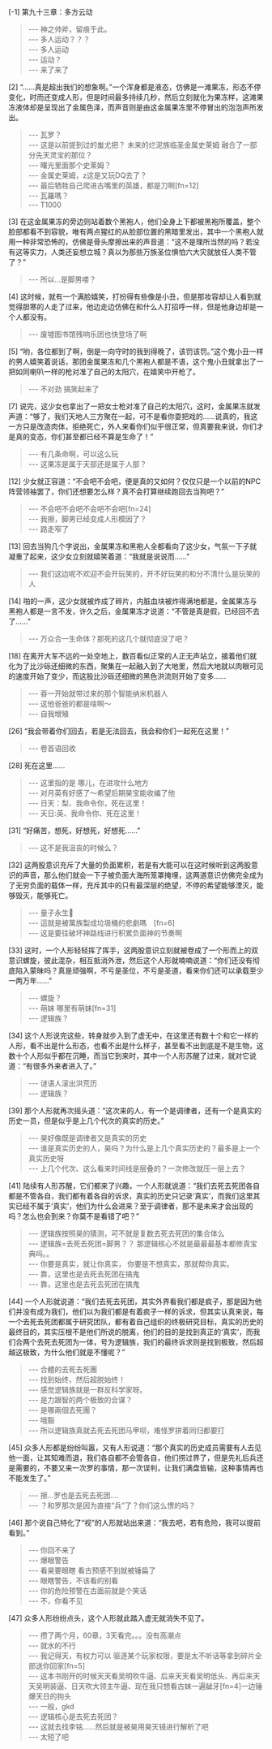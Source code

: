
[-1] 第九十三章：多方云动
>--- 神之帅斧，留痕于此。<br>
>--- 多人运动？？？<br>
>--- 多人运动<br>
>--- 运动？<br>
>--- 来了来了<br>

[2] “……真是超出我们的想象啊。”一个浑身都是液态，仿佛是一滩果冻，形态不停变化，时而还变成人形，但是时间最多持续几秒，然后立刻就化为果冻样，这滩果冻液体却是呈现出了金属色泽，而声音则是由这金属果冻里不停冒出的泡泡声所发出。
>--- 瓦罗？<br>
>--- 这是以前提到过的蚩尤把？ 未来的烂泥族临圣金属史莱姆 融合了一部分先天灵宝的那位？<br>
>--- 曙光里面那个史莱姆？<br>
>--- 金属史莱姆，z这是又玩DQ去了？<br>
>--- 最后牺牲自己爬进古嘴里的英雄，都是刀啊[fn=12]<br>
>--- 瓦羅嗎？<br>
>--- T1000<br>

[3] 在这金属果冻的旁边则站着数个黑袍人，他们全身上下都被黑袍所覆盖，整个脸部都看不到容貌，唯有两点猩红的从脸部位置的黑暗里发出，其中一个黑袍人就用一种非常恐怖的，仿佛是骨头摩擦出来的声音道：“这不是理所当然的吗？若没有这等实力，人类还妄想立城？真以为那些万族圣位惧怕六大灾就放任人类不管了？”
>--- 所以…是脚男喽？<br>

[4] 这时候，就有一个满脸嬉笑，打扮得有些像是小丑，但是那妆容却让人看到就觉得胆寒的人走了过来，他边走边仿佛在和什么人打招呼一样，但是他身边却是一个人都没有。
>--- 废墟图书馆残响乐团也快登场了啊<br>

[5] “哟，各位都到了啊，倒是一向守时的我到得晚了，该罚该罚。”这个鬼小丑一样的男人嬉笑着说话，那团金属果冻和几个黑袍人都是不语，这个鬼小丑就拿出了一把如同喇叭一样的枪对准了自己的太阳穴，在嬉笑中开枪了。
>--- 不对劲 搞笑起来了<br>

[7] 说完，这少女也拿出了一把女士枪对准了自己的太阳穴，这时，金属果冻就发声道：“够了，我们天地人三方聚在一起，可不是看你耍把戏的……说真的，我这一方只是改造肉体，拒绝死亡，外人来看你们似乎很正常，但真要我来说，你们才是真的变态，你们甚至都已经不算是生命了！”
>--- 有几条命啊，可以这么玩<br>
>--- 这果冻是属于天部还是属于人部？<br>

[12] 少女就正容道：“不会吧不会吧，便是真的又如何？仅仅只是一个以前的NPC阵营领袖罢了，你们还想要怎么样？真不会打算继续跑回去当狗吧？”
>--- 不会吧不会吧不会吧不会吧[fn=24]<br>
>--- 我擦，脚男已经变成人形模因了？<br>
>--- 路走窄了<br>

[13] 回去当狗几个字说出，金属果冻和黑袍人全都看向了这少女，气氛一下子就凝重了起来，这少女立刻就嬉笑着道：“我就是说说而……”
>--- 我们这边呢不欢迎不会开玩笑的，开不好玩笑的和分不清什么是玩笑的人<br>

[14] 啪的一声，这少女就被炸成了碎片，内脏血块被炸得满地都是，金属果冻与黑袍人都是一言不发，许久之后，金属果冻才说道：“不管是真是假，已经回不去了……”
>--- 万众合一生命体？那死的这几个就彻底没了吧？<br>

[18] 在离开大军不远的一处空地上，数百看似正常的人正无声站立，接着他们就化为了比沙砾还细微的东西，聚集在一起融入到了大地里，然后大地就以肉眼可见的速度开始了变少，而这股比沙砾还细微的黑色洪流则开始了变多……
>--- 昋一开始就带过来的那个智能纳米机器人<br>
>--- 这他爸爸的都是啥啊～<br>
>--- 自我增殖<br>

[26] “我会带着你们回去，若是无法回去，我会和你们一起死在这里！”
>--- 卷首语回收<br>

[28] 死在这里……
>--- 这里指的是 哪儿，在进攻什么地方<br>
>--- 对月英有好感了～希望后期昊宝能收编了他<br>
>--- 日天：梨、我命令你，死在这里！<br>
>--- 天日:英、我命令你、死在这里！<br>

[31] “好痛苦，想死，好想死，好想死……”
>--- 这不是我沮丧的时候么？<br>

[32] 这两股意识充斥了大量的负面累积，若是有大能可以在这时候听到这两股意识的声音，那么他们就会一下子被负面大海所笼罩掩埋，这两道意识仿佛完全成为了无穷负面的载体一样，充斥其中的只有最深层的绝望，不停的希望能够湮灭，能够毁灭，能够死亡。
>--- 量子永生🐶<br>
>--- 這就是被萬族製成垃圾桶的悲劇嗎　[fn=6]<br>
>--- 这是要往破坏神路线进行积累负面神的节奏啊<br>

[33] 这时，一个人形轻轻挥了挥手，这两股意识立刻就被卷成了一个形而上的双意识螺旋，彼此混杂，相互抵消外泄，然后这个人形就喃喃说道：“你们还没有彻底陷入蒙昧吗？真是顽强啊，不亏是圣位，不亏是圣道，看来你们还可以承载至少一两万年……”
>--- 螺旋？<br>
>--- 萌妹  哪里有萌妹[fn=31]<br>
>--- 逻辑族？<br>

[34] 这个人形说完这些，转身就步入到了虚无中，在这里还有数十个和它一样的人形，看不出是什么形态，也看不出是什么样子，甚至看不出到底是不是生物，这数十个人形似乎都在沉睡，而当它到来时，其中一个人形苏醒了过来，就对它说道：“有很多外来者进入了。”
>--- 谜语人滚出洪荒历<br>
>--- 逻辑族？<br>

[39] 那个人形就再次摇头道：“这次来的人，有一个是调律者，还有一个是真实的历史一员，但是似乎是上几个代次的真实的历史。”
>--- 昊好像既是调律者又是真实的历史<br>
>--- 谁是真实历史的人，昊吗？为什么是上几个真实历史的？最多是上一个真实历史呀<br>
>--- 上几个代次、这么看来时间线是层叠的？一次修改就压一层上去？<br>

[41] 陆续有人形苏醒，它们都来了兴趣，一个人形就说道：“我们去死去死团各自都是不管各自，我们都有着各自的诉求，真实的历史只记录‘真实’，而我们这里其实已经不属于‘真实’，他们为什么会进来？至于调律者，那不是未来才会出现的吗？怎么也会到来？你莫不是看错了吧？”
>--- 逻辑族按照昊的猜测，可不就是复数去死去死团的集合体么<br>
>--- 逻辑族=去死去死团=脚男？？ 那逻辑核心不就是最最最基本都修真宝典吗。。<br>
>--- 你要是真实，就让你真实，
你要是不想真实，那就帮你真实。<br>
>--- 靠，这里也是去死去死团在搞鬼<br>
>--- 靠，这里也是去死去死团在搞鬼<br>

[44] 一个人形就说道：“我们去死去死团，其实外界看我们都是疯子，那是因为他们并没有成为我们，他们以为我们都是有着疯子一样的诉求，但其实认真来说，每一个去死去死团都属于研究团队，都有着自己组织的终极研究目标，真实的历史的最终目的，其实压根不是他们所说的脱离，他们的目的是找到真正的‘真实’，而我们合两个去死去死团为一体，号为逻辑族，我们的最终诉求则是找到极致，然后超越这极致，为什么他们就是不懂呢？”
>--- 合體的去死去死團<br>
>--- 找到始终，然后超脱始终！<br>
>--- 感觉逻辑族就是一群反科学家呀。<br>
>--- 是力跟智的两个极致的合谋？<br>
>--- 是哪兩個去死團？<br>
>--- 哦豁<br>
>--- 所以逻辑族真就去死去死团马甲呗，难怪罗拼着同归都要打<br>

[45] 众多人形都是纷纷叫嚣，又有人形说道：“那个真实的历史成员需要有人去见他一面，让其知难而退，我们各自都不会管各自，他们捞过界了，但是先礼后兵还是需要的，不要又来一次罗的事情，那一次误判，让我们满盘皆输，这种事情再也不能发生了。”
>--- 擦...罗也是去死去死团....<br>
>--- ？和罗那次是因为直接“兵”了？你们这么愣的吗？<br>

[46] 那个说自己特化了“视”的人形就站出来道：“我去吧，若有危险，我可以提前看到。”
>--- 你回不来了<br>
>--- 爆眼警告<br>
>--- 看昊要眼瞎 看古预感不到就被锤扁了<br>
>--- 眼瞎警告，不该看的别看<br>
>--- 你的危险预警在古面前就是个笑话<br>
>--- 不，你看不见<br>

[47] 众多人形纷纷点头，这个人形就此踏入虚无就消失不见了。
>--- 攒了两个月，60章，3天看完。。。没有高潮点<br>
>--- 就水的不行<br>
>--- 我记得天，有权力可以  驱逐某个玩家权限，要是太不听话等拿到碎片全部送你回家[fn=5]<br>
>--- 这本书刚开的时候天天看吴明吹牛逼、后来天天看吴明低头、再后来天天吴明装逼、日天吹大领主牛逼、现在我只想看古妹一遍龇牙[fn=4]一边锤爆天日的狗头<br>
>--- 一般，gkd<br>
>--- 逻辑核心是去死去死团？<br>
>--- 这就去找李铭……然后就是被昊用昊天镜进行解析了吧<br>
>--- 太短了吧<br>
